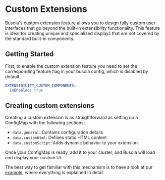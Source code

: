 # Custom Extensions

Busola's custom extension feature allows you to design fully custom user interfaces that go beyond the built-in extensibility functionality. This feature is ideal for creating unique and specialized displays that are not covered by the standard built-in components.

## Getting Started

First, to enable the custom extension feature you need to set the corresponding feature flag in your busola config, which is disabled by default.

```yaml
EXTENSIBILITY_CUSTOM_COMPONENTS:
  isEnabled: true
```

## Creating custom extensions

Creating a custom extension is as straightforward as setting up a ConfigMap with the following sections:

- `data.general`: Contains configuration details
- `data.customHtml`: Defines static HTML content
- `data.customScript`: Adds dynamic behavior to your extension.

Once your ConfigMap is ready, add it to your cluster, and Busola will load and display your custom UI.

The best way to get familiar with this mechanism is to have a look at our [example](./../../examples/custom-extension/README.md), where everything is explained in detail.
